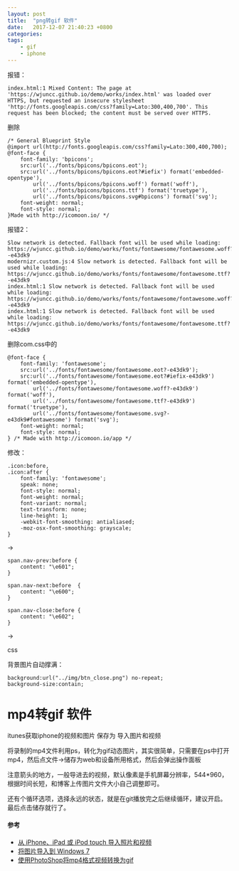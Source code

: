 ```yaml
---
layout: post
title:  "png转gif 软件"
date:   2017-12-07 21:40:23 +0800
categories:  
tags: 
    - gif  
    - iphone  
---
```


报错：

	index.html:1 Mixed Content: The page at 'https://wjuncc.github.io/demo/works/index.html' was loaded over HTTPS, but requested an insecure stylesheet 'http://fonts.googleapis.com/css?family=Lato:300,400,700'. This request has been blocked; the content must be served over HTTPS.
删除

	/* General Blueprint Style
	@import url(http://fonts.googleapis.com/css?family=Lato:300,400,700);
	@font-face {
		font-family: 'bpicons';
		src:url('../fonts/bpicons/bpicons.eot');
		src:url('../fonts/bpicons/bpicons.eot?#iefix') format('embedded-opentype'),
			url('../fonts/bpicons/bpicons.woff') format('woff'),
			url('../fonts/bpicons/bpicons.ttf') format('truetype'),
			url('../fonts/bpicons/bpicons.svg#bpicons') format('svg');
		font-weight: normal;
		font-style: normal;
	}Made with http://icomoon.io/ */

报错2：

	Slow network is detected. Fallback font will be used while loading: https://wjuncc.github.io/demo/works/fonts/fontawesome/fontawesome.woff?-e43dk9
	modernizr.custom.js:4 Slow network is detected. Fallback font will be used while loading: https://wjuncc.github.io/demo/works/fonts/fontawesome/fontawesome.ttf?-e43dk9
	index.html:1 Slow network is detected. Fallback font will be used while loading: https://wjuncc.github.io/demo/works/fonts/fontawesome/fontawesome.woff?-e43dk9
	index.html:1 Slow network is detected. Fallback font will be used while loading: https://wjuncc.github.io/demo/works/fonts/fontawesome/fontawesome.ttf?-e43dk9


删除com.css中的

	@font-face {
		font-family: 'fontawesome';
		src:url('../fonts/fontawesome/fontawesome.eot?-e43dk9');
		src:url('../fonts/fontawesome/fontawesome.eot?#iefix-e43dk9') format('embedded-opentype'),
			url('../fonts/fontawesome/fontawesome.woff?-e43dk9') format('woff'),
			url('../fonts/fontawesome/fontawesome.ttf?-e43dk9') format('truetype'),
			url('../fonts/fontawesome/fontawesome.svg?-e43dk9#fontawesome') format('svg');
		font-weight: normal;
		font-style: normal;
	} /* Made with http://icomoon.io/app */


修改：

	.icon:before,
	.icon:after {
		font-family: 'fontawesome';
		speak: none;
		font-style: normal;
		font-weight: normal;
		font-variant: normal;
		text-transform: none;
		line-height: 1;
		-webkit-font-smoothing: antialiased;
		-moz-osx-font-smoothing: grayscale;
	}
->

	
	span.nav-prev:before {
		content: "\e601";
	}
	
	span.nav-next:before  {
		content: "\e600";
	}
	
	span.nav-close:before {
		content: "\e602";
	}


->

	

css 

背景图片自动撑满： 

	background:url("../img/btn_close.png") no-repeat;
	background-size:contain;

# mp4转gif 软件 #


itunes获取iphone的视频和图片
保存为
导入图片和视频

将录制的mp4文件利用ps，转化为gif动态图片，其实很简单，只需要在ps中打开mp4，然后点文件->储存为web和设备所用格式，然后会弹出操作面板

注意箭头的地方，一般导进去的视频，默认像素是手机屏幕分辨率，544*960，根据时间长短，和博客上传图片文件大小自己调整即可。

还有个循环选项，选择永远的状态，就是在git播放完之后继续循环，建议开启。
最后点击储存就行了。



#### 参考 ####

* [从 iPhone、iPad 或 iPod touch 导入照片和视频](https://support.apple.com/zh-cn/HT201302)
* [将图片导入到 Windows 7](https://support.microsoft.com/zh-cn/help/17449/windows-7-import-pictures)
* [使用PhotoShop将mp4格式视频转换为gif](http://www.jianshu.com/p/6eee132eb1a3)

